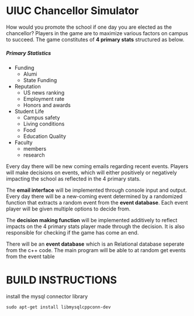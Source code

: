 # UIUC Chancellor Simulator
How would you promote the school if one day you are elected as the chancellor? Players in the game are to maximize various factors on campus to succeed. The game constitutes of **4 primary stats** structured as below.

##### Primary Statistics
* Funding
    * Alumi
    * State Funding
* Reputation
    * US news ranking
    * Employment rate
    * Honors and awards
* Student Life
    * Campus safety
    * Living conditions
    * Food
    * Education Quality
* Faculty
    * members
    * research

Every day there will be new coming emails regarding recent events. Players will make decisions on events, which will either positively or negatively impacting the school as reflected in the 4 primary stats.

The **email interface** will be implemented through console input and output. Every day there will be a new-coming event determined by a randomized function that extracts a random event from the **event database**. Each event player will be given multiple options to decide from.

The **decision making function** will be implemented additively to reflect impacts on the 4 primary stats player made through the decision. It is also responsible for checking if the game has come an end.

There will be an **event database** which is an Relational database seperate from the c++ code. The main program will be able to at random get events from the event table

# BUILD INSTRUCTIONS

install the mysql connector library 
```
sudo apt-get install libmysqlcppconn-dev
```

